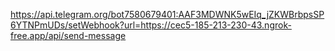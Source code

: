 https://api.telegram.org/bot7580679401:AAF3MDWNK5wEIq_jZKWBrbpsSP6YTNPmUDs/setWebhook?url=https://cec5-185-213-230-43.ngrok-free.app/api/send-message
